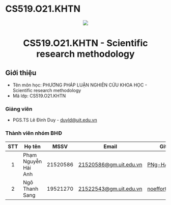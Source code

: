 # CS519.O21.KHTN
<p align="center">
  <a href="https://www.uit.edu.vn/"><img src="https://www.uit.edu.vn/sites/vi/files/banner.png"></a>
<h1 align="center"><b>CS519.O21.KHTN - Scientific research methodology</b></h1>

## Giới thiệu
* Tên môn học: PHƯƠNG PHÁP LUẬN NGHIÊN CỨU KHOA HỌC - Scientific research methodology
* Mã lớp: CS519.O21.KHTN

### Giảng viên
* PGS.TS Lê Đình Duy - duyld@uit.edu.vn

### Thành viên nhóm BHĐ

| STT | Họ tên | MSSV | Email | Github |
| :---: | --- | --- | --- | --- |
| 1 | Phạm Nguyễn Hải Anh | 21520586 | 21520586@gm.uit.edu.vn | [PNg-HA](https://github.com/PNg-HA) |
| 2 | Ngô Thanh Sang | 19521270 | 21522543@gm.uit.edu.vn | [noeffortnomoney](https://github.com/noeffortnomoney) |
